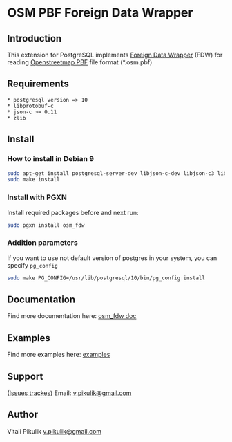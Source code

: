 # OSM PBF Foreign Data Wrapper

## Introduction

This extension for PostgreSQL implements [Foreign Data Wrapper](https://wiki.postgresql.org/wiki/Foreign_data_wrappers "Openstreetmap pbf foreign data wrapper") (FDW) for reading [Openstreetmap PBF](http://wiki.openstreetmap.org/wiki/PBF_Format "Openstreetmap PBF") file format (*.osm.pbf)

## Requirements

    * postgresql version => 10
    * libprotobuf-c
    * json-c >= 0.11
    * zlib

## Install

### How to install in Debian 9

```bash
sudo apt-get install postgresql-server-dev libjson-c-dev libjson-c3 libprotobuf-c-dev libprotobuf-c-compiler libprotobuf-c1 zlib1g-dev zlib1g
sudo make install
```

### Install with PGXN

Install required packages before and next run:
```bash
sudo pgxn install osm_fdw
```

### Addition parameters
If you want to use not default version of postgres in your system, you can specify `pg_config`
```bash
sudo make PG_CONFIG=/usr/lib/postgresql/10/bin/pg_config install
```

## Documentation
Find more documentation here: [osm_fdw doc](https://github.com/vpikulik/postgres_osm_pbf_fdw/blob/master/doc/osm_fdw.md "Openstreetmap foreign data wrapper documentation")

## Examples
Find more examples here: [examples](https://github.com/vpikulik/postgres_osm_pbf_fdw/tree/master/examples "Openstreetmap foreign data wrapper examples")

## Support
([Issues trackes](https://github.com/vpikulik/postgres_osm_pbf_fdw/issues "Issues tracker"))
Email: v.pikulik@gmail.com

## Author
Vitali Pikulik <v.pikulik@gmail.com>
